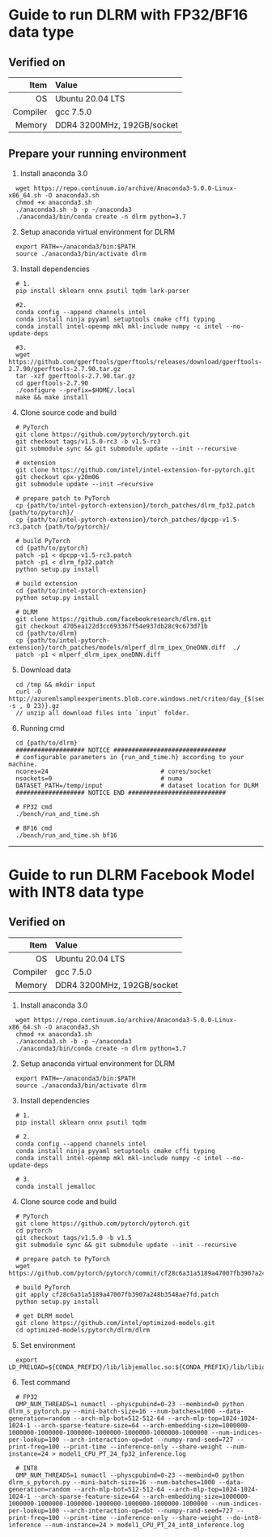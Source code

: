 # Guide to run DLRM with FP32/BF16 data type

## Verified on

| Item | Value |
| -: | :- |
| OS | Ubuntu 20.04 LTS |
| Compiler | gcc 7.5.0 |
| Memory | DDR4 3200MHz, 192GB/socket |

## Prepare your running environment

1. Install anaconda 3.0
```
  wget https://repo.continuum.io/archive/Anaconda3-5.0.0-Linux-x86_64.sh -O anaconda3.sh
  chmod +x anaconda3.sh
  ./anaconda3.sh -b -p ~/anaconda3
  ./anaconda3/bin/conda create -n dlrm python=3.7
```

2. Setup anaconda virtual environment for DLRM
```
  export PATH=~/anaconda3/bin:$PATH
  source ./anaconda3/bin/activate dlrm 
```

3. Install dependencies
```
  # 1.
  pip install sklearn onnx psutil tqdm lark-parser
  
  #2.
  conda config --append channels intel
  conda install ninja pyyaml setuptools cmake cffi typing
  conda install intel-openmp mkl mkl-include numpy -c intel --no-update-deps
  
  #3.
  wget https://github.com/gperftools/gperftools/releases/download/gperftools-2.7.90/gperftools-2.7.90.tar.gz
  tar -xzf gperftools-2.7.90.tar.gz
  cd gperftools-2.7.90
  ./configure --prefix=$HOME/.local
  make && make install
```

4. Clone source code and build

```
  # PyTorch
  git clone https://github.com/pytorch/pytorch.git
  git checkout tags/v1.5.0-rc3 -b v1.5-rc3
  git submodule sync && git submodule update --init --recursive

  # extension
  git clone https://github.com/intel/intel-extension-for-pytorch.git
  git checkout cpx-y20m06
  git submodule update --init –recursive

  # prepare patch to PyTorch
  cp {path/to/intel-pytorch-extension}/torch_patches/dlrm_fp32.patch {path/to/pytorch}/
  cp {path/to/intel-pytorch-extension}/torch_patches/dpcpp-v1.5-rc3.patch {path/to/pytorch}/

  # build PyTorch
  cd {path/to/pytorch}
  patch -p1 < dpcpp-v1.5-rc3.patch
  patch -p1 < dlrm_fp32.patch
  python setup.py install

  # build extension
  cd {path/to/intel-pytorch-extension}
  python setup.py install

  # DLRM
  git clone https://github.com/facebookresearch/dlrm.git
  git checkout 4705ea122d3cc693367f54e937db28c9c673d71b
  cd {path/to/dlrm}
  cp {path/to/intel-pytorch-extension}/torch_patches/models/mlperf_dlrm_ipex_OneDNN.diff  ./
  patch -p1 < mlperf_dlrm_ipex_oneDNN.diff
```

5. Download data
```
  cd /tmp && mkdir input
  curl -O http://azuremlsampleexperiments.blob.core.windows.net/criteo/day_{$(seq -s , 0 23)}.gz
  // unzip all download files into `input` folder.
```

6. Running cmd
```
  cd {path/to/dlrm}
  ################### NOTICE ###############################
  # configurable parameters in {run_and_time.h} according to your machine.
  ncores=24                               # cores/socket
  nsockets=0                              # numa
  DATASET_PATH=/temp/input                # dataset location for DLRM
  ################### NOTICE END ###########################

  # FP32 cmd
  ./bench/run_and_time.sh

  # BF16 cmd
  ./bench/run_and_time.sh bf16
```

---
# Guide to run DLRM Facebook Model with INT8 data type

## Verified on

| Item | Value |
| -: | :- |
| OS | Ubuntu 20.04 LTS |
| Compiler | gcc 7.5.0 |
| Memory | DDR4 3200MHz, 192GB/socket |

1. Install anaconda 3.0
```
  wget https://repo.continuum.io/archive/Anaconda3-5.0.0-Linux-x86_64.sh -O anaconda3.sh
  chmod +x anaconda3.sh
  ./anaconda3.sh -b -p ~/anaconda3
  ./anaconda3/bin/conda create -n dlrm python=3.7
```

2. Setup anaconda virtual environment for DLRM
```
  export PATH=~/anaconda3/bin:$PATH
  source ./anaconda3/bin/activate dlrm
```

3. Install dependencies
```
  # 1.
  pip install sklearn onnx psutil tqdm

  # 2.
  conda config --append channels intel
  conda install ninja pyyaml setuptools cmake cffi typing 
  conda install intel-openmp mkl mkl-include numpy -c intel --no-update-deps

  # 3.
  conda install jemalloc
```

4. Clone source code and build
```
  # PyTorch
  git clone https://github.com/pytorch/pytorch.git
  cd pytorch
  git checkout tags/v1.5.0 -b v1.5
  git submodule sync && git submodule update --init --recursive

  # prepare patch to PyTorch
  wget https://github.com/pytorch/pytorch/commit/cf28c6a31a5189a47007fb3907a248b3548ae7fd.patch

  # build PyTorch
  git apply cf28c6a31a5189a47007fb3907a248b3548ae7fd.patch
  python setup.py install

  # get DLRM model
  git clone https://github.com/intel/optimized-models.git
  cd optimized-models/pytorch/dlrm/dlrm
```

5. Set environment
```
  export LD_PRELOAD=${CONDA_PREFIX}/lib/libjemalloc.so:${CONDA_PREFIX}/lib/libiomp5.so
```

6. Test command
```
  # FP32
  OMP_NUM_THREADS=1 numactl --physcpubind=0-23 --membind=0 python dlrm_s_pytorch.py --mini-batch-size=16 --num-batches=1000 --data-generation=random --arch-mlp-bot=512-512-64 --arch-mlp-top=1024-1024-1024-1 --arch-sparse-feature-size=64 --arch-embedding-size=1000000-1000000-1000000-1000000-1000000-1000000-1000000-1000000 --num-indices-per-lookup=100 --arch-interaction-op=dot --numpy-rand-seed=727 --print-freq=100 --print-time --inference-only --share-weight --num-instance=24 > model1_CPU_PT_24_fp32_inference.log

  # INT8
  OMP_NUM_THREADS=1 numactl --physcpubind=0-23 --membind=0 python dlrm_s_pytorch.py --mini-batch-size=16 --num-batches=1000 --data-generation=random --arch-mlp-bot=512-512-64 --arch-mlp-top=1024-1024-1024-1 --arch-sparse-feature-size=64 --arch-embedding-size=1000000-1000000-1000000-1000000-1000000-1000000-1000000-1000000 --num-indices-per-lookup=100 --arch-interaction-op=dot --numpy-rand-seed=727 --print-freq=100 --print-time --inference-only --share-weight --do-int8-inference --num-instance=24 > model1_CPU_PT_24_int8_inference.log
```
